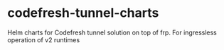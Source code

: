 # codefresh-tunnel-charts
Helm charts for Codefresh tunnel solution on top of frp. For ingressless operation of v2 runtimes   
